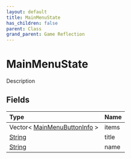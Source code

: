 ```yaml
---
layout: default
title: MainMenuState
has_children: false
parent: Class
grand_parent: Game Reflection
---
```

# MainMenuState
Description 

## Fields

| Type | Name |
|:-------------|:--------------|
| Vector< [MainMenuButtonInfo](/docs/game-reflection/classes/main_menu_button_info) > | items |
| [String](/docs/game-reflection/components/string) | title |
| [String](/docs/game-reflection/components/string) | name |

